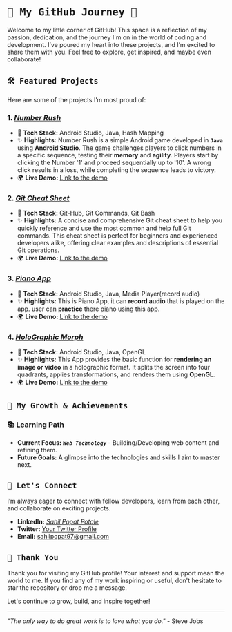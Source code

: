 # `🌟 My GitHub Journey 🌟`

Welcome to my little corner of GitHub! This space is a reflection of my passion, dedication, and the journey I'm on in the world of coding and development. I’ve poured my heart into these projects, and I’m excited to share them with you. Feel free to explore, get inspired, and maybe even collaborate!

## `🛠️ Featured Projects`

Here are some of the projects I’m most proud of:

### 1. **[*Number Rush*](https://github.com/Sahil-Popat-Potale/Number_Rush)**
   - 🔧 **Tech Stack:** Android Studio, Java, Hash Mapping
   - ✨ **Highlights:** Number Rush is a simple Android game developed in **`Java`** using **Android Studio**. The game challenges players to click numbers in a specific sequence, testing their **memory** and **agility**. Players start by clicking the Number '1' and proceed sequentially up to '10'. A wrong click results in a loss, while completing the sequence leads to victory.
   - 🌍 **Live Demo:** [Link to the demo](#)

### 2. **[*Git Cheat Sheet*](https://github.com/Sahil-Popat-Potale/Git-Cheat-Sheet)**
   - 🔧 **Tech Stack:** Git-Hub, Git Commands, Git Bash
   - ✨ **Highlights:** A concise and comprehensive Git cheat sheet to help you quickly reference and use the most common and help full Git commands. This cheat sheet is perfect for beginners and experienced developers alike, offering clear examples and descriptions of essential Git operations.
   - 🌍 **Live Demo:** [Link to the demo](https://github.com/Sahil-Popat-Potale/Git-Cheat-Sheet)

### 3. **[*Piano App*](https://github.com/Sahil-Popat-Potale/pianoApp)**
   - 🔧 **Tech Stack:** Android Studio, Java, Media Player(record audio)
   - ✨ **Highlights:** This is Piano App, it can **record audio** that is played on the app. user can **practice** there piano using this app.
   - 🌍 **Live Demo:** [Link to the demo](#)

### 4. **[*HoloGraphic Morph*](https://github.com/Sahil-Popat-Potale/HoloGraphic_Morph)**
   - 🔧 **Tech Stack:** Android Studio, Java, OpenGL
   - ✨ **Highlights:** This App provides the basic function for **rendering an image or video** in a holographic format. It splits the screen into four quadrants, applies transformations, and renders them using **OpenGL**.
   - 🌍 **Live Demo:** [Link to the demo](#)

## `🌱 My Growth & Achievements`

<!--
### 🎯 **Achievements**
- **Milestone 1:** Brief description of a significant achievement or milestone.
- **Milestone 2:** Brief description of a significant achievement or milestone.
- **Milestone 3:** Brief description of a significant achievement or milestone.
-->

### 📚 **Learning Path**
- **Current Focus:** ***`Web Technology`*** - Building/Developing web content and refining them.
- **Future Goals:** A glimpse into the technologies and skills I aim to master next.

## `💬 Let's Connect`

I’m always eager to connect with fellow developers, learn from each other, and collaborate on exciting projects.

- **LinkedIn:** [*Sahil Popat Potale*](https://www.linkedin.com/in/sahil-popat-potale/)
- **Twitter:** [Your Twitter Profile](#)
- **Email:** sahilpopat97@gmail.com

## `🌟 Thank You`

Thank you for visiting my GitHub profile! Your interest and support mean the world to me. If you find any of my work inspiring or useful, don't hesitate to star the repository or drop me a message. 

Let's continue to grow, build, and inspire together!

---

*"The only way to do great work is to love what you do."* - Steve Jobs

<!---
Sahil-Popat-Potale/Sahil-Popat-Potale is a ✨ special ✨ repository because its `README.md` (this file) appears on your GitHub profile.
You can click the Preview link to take a look at your changes.
--->
